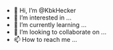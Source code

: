 - 👋 Hi, I’m @KbkHecker
- 👀 I’m interested in ...
- 🌱 I’m currently learning ...
- 💞️ I’m looking to collaborate on ...
- 📫 How to reach me ...

<!---
KbkHecker/KbkHecker is a ✨ special ✨ repository because its `README.md` (this file) appears on your GitHub profile.
You can click the Preview link to take a look at your changes.
--->
